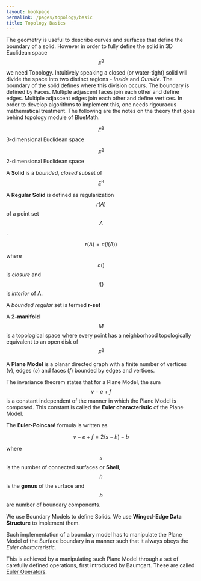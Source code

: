 ```yaml
---
layout: bookpage
permalink: /pages/topology/basic
title: Topology Basics 
---
```


The geometry is useful to describe curves and surfaces that define the boundary of a solid. However in order to fully define the solid in 3D Euclidean space $$E^3$$ we need Topology. Intuitively speaking a closed (or water-tight) solid will divide the space into two distinct regions - *Inside* and *Outside*. The boundary of the solid defines where this division occurs. The boundary is defined by Faces. Multiple adjascent faces join each other and define edges. Multiple adjascent edges join each other and define vertices. In order to develop algorithms to implement this, one needs rigouraous mathematical treatment. The following are the notes on the theory that goes behind topology module of BlueMath.

$$E^3$$ 3-dimensional Euclidean space

$$E^2$$ 2-dimensional Euclidean space

A **Solid** is a *bounded*, *closed* subset of $$E^3$$

A **Regular Solid** is defined as regularization $$r(A)$$ of a point set $$A$$.

$$r(A) = c(i(A))$$

where $$c()$$ is *closure* and $$i()$$ is *interior* of A.

A *bounded* *regular* set is termed **r-set**

A **2-manifold** $$M$$ is a topological space where every point has a neighborhood topologically equivalent to an open disk of $$E^2$$

A **Plane Model** is a planar directed graph with a finite number of vertices (*v*), edges (*e*) and faces (*f*) bounded by edges and vertices.

The invariance theorem states that for a Plane Model, the sum $$v-e+f$$ is a constant independent of the manner in which the Plane Model is composed. This constant is called the **Euler characteristic** of the Plane Model.

The <b>Euler-Poincar&eacute;</b> formula is written as

$$ v-e+f=2(s-h)-b $$

where $$s$$ is the number of connected surfaces or **Shell**, $$h$$ is the **genus** of the surface and $$b$$ are number of boundary components.

We use Boundary Models to define Solids. We use **Winged-Edge Data Structure** to implement them.

Such implementation of a boundary model has to manipulate the Plane Model of the Surface boundary in a manner such that it always obeys the *Euler characteristic*.

This is achieved by a manipulating such Plane Model through a set of carefully defined operations, first introduced by Baumgart. These are called [Euler Operators](/pages/topology/eulerops).
